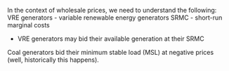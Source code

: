In the context of wholesale prices, we need to understand the following:
VRE generators - variable renewable energy generators
SRMC - short-run marginal costs
- VRE generators may bid their available generation at their SRMC

Coal generators bid their minimum stable load (MSL) at negative prices (well, historically this happens).